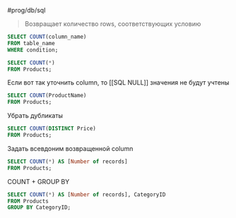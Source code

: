 #prog/db/sql 

> Возвращает количество rows, соответствующих условию

```sql
SELECT COUNT(column_name)
FROM table_name
WHERE condition;
```
```sql
SELECT COUNT(*)  
FROM Products;
```

Если вот так уточнить column, то [[SQL NULL]] значения не будут учтены
```sql
SELECT COUNT(ProductName)  
FROM Products;
```

Убрать дубликаты
```sql
SELECT COUNT(DISTINCT Price)  
FROM Products;
```

Задать всевдоним возвращенной column
```sql
SELECT COUNT(*) AS [Number of records]  
FROM Products;
```

COUNT + GROUP BY
```sql
SELECT COUNT(*) AS [Number of records], CategoryID  
FROM Products  
GROUP BY CategoryID;
```
